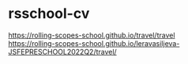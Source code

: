 # rsschool-cv
 https://rolling-scopes-school.github.io/travel/travel <br>
 https://rolling-scopes-school.github.io/leravasiljeva-JSFEPRESCHOOL2022Q2/travel/
 
